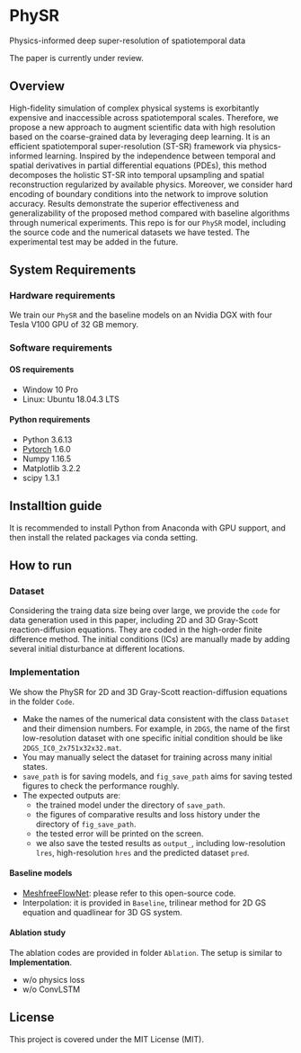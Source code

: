 # PhySR

Physics-informed deep super-resolution of spatiotemporal data

The paper is currently under review.

## Overview

High-fidelity simulation of complex physical systems is exorbitantly expensive and inaccessible across spatiotemporal scales. Therefore, we propose a new approach to augment scientific data with high resolution based on the coarse-grained data by leveraging deep learning. It is an efficient spatiotemporal super-resolution (ST-SR) framework via physics-informed learning. Inspired by the independence between temporal and spatial derivatives in partial differential equations (PDEs), this method decomposes the holistic ST-SR into temporal upsampling and spatial reconstruction regularized by available physics. Moreover, we consider hard encoding of boundary conditions into the network to improve solution accuracy. Results demonstrate the superior effectiveness and generalizability of the proposed method compared with baseline algorithms through numerical experiments. This repo is for our ``PhySR`` model, including the source code and the numerical datasets we have tested. The experimental test may be added in the future.

## System Requirements

### Hardware requirements

We train our ``PhySR`` and the baseline models on an Nvidia DGX with four Tesla V100 GPU of 32 GB memory. 

### Software requirements

#### OS requirements
 
 - Window 10 Pro
 - Linux: Ubuntu 18.04.3 LTS

#### Python requirements

- Python 3.6.13
- [Pytorch](https://pytorch.org/) 1.6.0
- Numpy 1.16.5
- Matplotlib 3.2.2
- scipy 1.3.1

## Installtion guide

It is recommended to install Python from Anaconda with GPU support, and then install the related packages via conda setting.  

## How to run

### Dataset

Considering the traing data size being over large, we provide the ```code``` for data generation used in this paper, including 2D and 3D Gray-Scott reaction-diffusion equations. They are coded in the high-order finite difference method. The initial conditions (ICs) are manually made by adding several initial disturbance at different locations. 

### Implementation

We show the PhySR for 2D and 3D Gray-Scott reaction-diffusion equations in the folder ```Code```. 

- Make the names of the numerical data consistent with the class ```Dataset``` and their dimension numbers. For example, in ```2DGS```, the name of the first low-resolution dataset with one specific initial condition should be like ```2DGS_IC0_2x751x32x32.mat```.
- You may manually select the dataset for training across many initial states.
- ```save_path``` is for saving models, and ```fig_save_path``` aims for saving tested figures to check the performance roughly.
- The expected outputs are: 
	- the trained model under the directory of ```save_path```.  
	- the figures of comparative results and loss history under the directory of ```fig_save_path```.
	- the tested error will be printed on the screen.
	- we also save the tested results as ```output_```, including low-resolution ```lres```, high-resolution ```hres``` and the predicted dataset ```pred```.

#### Baseline models
- [MeshfreeFlowNet](https://github.com/maxjiang93/space_time_pde): please refer to this open-source code.
- Interpolation: it is provided in ```Baseline```, trilinear method for 2D GS equation and quadlinear for 3D GS system.

#### Ablation study

The ablation codes are provided in folder ```Ablation```. The setup is similar to **Implementation**.
- w/o physics loss
- w/o ConvLSTM

## License

This project is covered under the MIT License (MIT).
